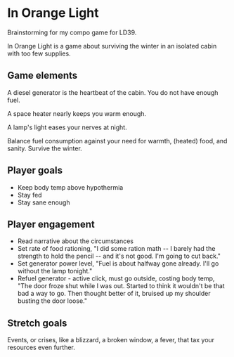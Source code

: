 In Orange Light
===============

Brainstorming for my compo game for LD39.

In Orange Light is a game about surviving the winter in an isolated cabin with too few supplies.

Game elements
-------------

A diesel generator is the heartbeat of the cabin.  You do not have enough fuel.

A space heater nearly keeps you warm enough.

A lamp's light eases your nerves at night.

Balance fuel consumption against your need for warmth, (heated) food, and sanity.  Survive the winter.

Player goals
------------

 - Keep body temp above hypothermia
 - Stay fed
 - Stay sane enough

Player engagement
-----------------

 - Read narrative about the circumstances
 - Set rate of food rationing, "I did some ration math -- I barely had the strength to hold the pencil -- and it's not good.  I'm going to cut back."
 - Set generator power level, "Fuel is about halfway gone already.  I'll go without the lamp tonight."
 - Refuel generator - active click, must go outside, costing body temp, "The door froze shut while I was out.  Started to think it wouldn't be that bad a way to go.  Then thought better of it, bruised up my shoulder busting the door loose."

Stretch goals
-------------

Events, or crises, like a blizzard, a broken window, a fever, that tax your resources even further.
